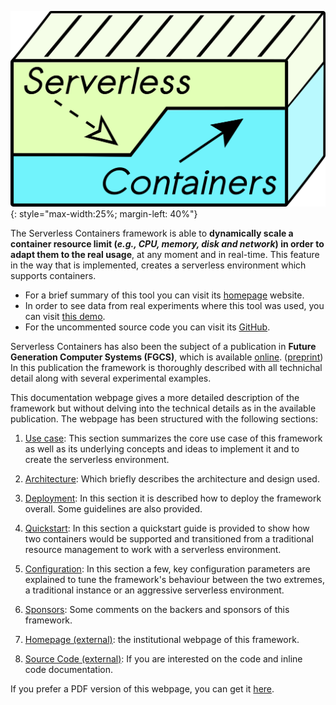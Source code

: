 ![Logo](img/logo.png){: style="max-width:25%; margin-left: 40%"}

The Serverless Containers framework is able to **dynamically scale a 
container resource limit (_e.g., CPU, memory, disk and network_) 
in order to adapt them to the real usage**, at any moment and in 
real-time. This feature in the way that is implemented, creates
a serverless environment which supports containers.

* For a brief summary of this tool you can visit its 
[homepage](http://bdwatchdog.dec.udc.es/serverless/index.html) website.
* In order to see data from real experiments where this tool was used, 
you can visit [this demo](http://bdwatchdog.dec.udc.es/BDWatchdog/TimeseriesViewer/demo.html).
* For the uncommented source code you can visit its 
[GitHub](https://github.com/UDC-GAC/ServerlessContainers).

Serverless Containers has also been the subject of a publication in 
**Future Generation Computer Systems (FGCS)**, which is available 
[online](https://www.sciencedirect.com/science/article/pii/S0167739X19310015).
([preprint](http://bdwatchdog.dec.udc.es/articles/serverless_containers.pdf))
In this publication the framework is thoroughly described with all 
technichal detail along with several experimental examples.

This documentation webpage gives a more detailed description of the 
framework but without delving into the technical details as in the 
available publication. The webpage has been structured with the 
following sections:

1. [Use case](use_case.md): 
This section summarizes the core use case of this framework as well
as its underlying concepts and ideas to implement it and to create 
the serverless environment.

2. [Architecture](architecture.md): 
Which briefly describes the architecture and design used.

3. [Deployment](deployment.md): 
In this section it is described how to deploy the framework overall. 
Some guidelines are also provided.

4. [Quickstart](quickstart.md):
In this section a quickstart guide is provided to show how two containers
would be supported and transitioned from a traditional resource management
to work with a serverless environment.

5. [Configuration](configuration.md):
In this section a few, key configuration parameters are explained to 
tune the framework's behaviour between the two extremes, a traditional 
instance or an aggressive serverless environment.

6. [Sponsors](sponsors.md): 
Some comments on the backers and sponsors of this framework.

7. [Homepage (external)](http://bdwatchdog.dec.udc.es/serverless/index.html): 
the institutional webpage of this framework. 

8. [Source Code (external)](code/src/index.html): 
If you are interested on the code and inline code documentation. 

If you prefer a PDF version of this webpage, you can get it
[here](latex/manual.pdf).